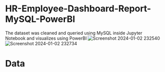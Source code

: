 # HR-Employee-Dashboard-Report-MySQL-PowerBI
The dataset was cleaned and queried using MySQL inside Jupyter Notebook and visualizes using PowerBI
![Screenshot 2024-01-02 232540](https://github.com/omkarj4299/HR-Employee-Dashboard-Report-MySQL-PowerBI/assets/120112924/fb00fc08-0861-4741-81ad-a3c43c408aaf)
![Screenshot 2024-01-02 232734](https://github.com/omkarj4299/HR-Employee-Dashboard-Report-MySQL-PowerBI/assets/120112924/86324d69-a764-4b8a-9716-072795a69e16)

# Data
